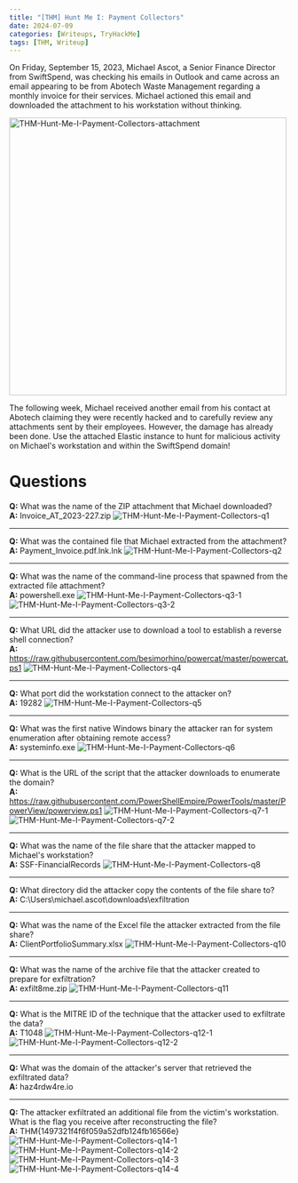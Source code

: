 ```yaml
---
title: "[THM] Hunt Me I: Payment Collectors"
date: 2024-07-09
categories: [Writeups, TryHackMe]
tags: [THM, Writeup]
---
```

On Friday, September 15, 2023, Michael Ascot, a Senior Finance Director from SwiftSpend, was checking his emails in Outlook and came across an email appearing to be from Abotech Waste Management regarding a monthly invoice for their services. Michael actioned this email and downloaded the attachment to his workstation without thinking.

<img src="/assets/img/THM-Hunt-Me-I-Payment-Collectors-attachment.png" alt="THM-Hunt-Me-I-Payment-Collectors-attachment" style="width:500px;height:500;">

The following week, Michael received another email from his contact at Abotech claiming they were recently hacked and to carefully review any attachments sent by their employees. However, the damage has already been done. Use the attached Elastic instance to hunt for malicious activity on Michael's workstation and within the SwiftSpend domain!

# Questions

**Q:** What was the name of the ZIP attachment that Michael downloaded?<br />
**A:** Invoice_AT_2023-227.zip
<img src="/assets/img/THM-Hunt-Me-I-Payment-Collectors-q1.png" alt="THM-Hunt-Me-I-Payment-Collectors-q1">

***

**Q:** What was the contained file that Michael extracted from the attachment?<br />
**A:** Payment_Invoice.pdf.lnk.lnk
<img src="/assets/img/THM-Hunt-Me-I-Payment-Collectors-q2.png" alt="THM-Hunt-Me-I-Payment-Collectors-q2">

***

**Q:** What was the name of the command-line process that spawned from the extracted file attachment?<br />
**A:** powershell.exe
<img src="/assets/img/THM-Hunt-Me-I-Payment-Collectors-q3-1.png" alt="THM-Hunt-Me-I-Payment-Collectors-q3-1">
<img src="/assets/img/THM-Hunt-Me-I-Payment-Collectors-q3-2.png" alt="THM-Hunt-Me-I-Payment-Collectors-q3-2">

***

**Q:** What URL did the attacker use to download a tool to establish a reverse shell connection?<br />
**A:** https://raw.githubusercontent.com/besimorhino/powercat/master/powercat.ps1
<img src="/assets/img/THM-Hunt-Me-I-Payment-Collectors-q4.png" alt="THM-Hunt-Me-I-Payment-Collectors-q4">

***

**Q:** What port did the workstation connect to the attacker on?<br />
**A:** 19282
<img src="/assets/img/THM-Hunt-Me-I-Payment-Collectors-q5.png" alt="THM-Hunt-Me-I-Payment-Collectors-q5">

***

**Q:** What was the first native Windows binary the attacker ran for system enumeration after obtaining remote access?<br />
**A:** systeminfo.exe
<img src="/assets/img/THM-Hunt-Me-I-Payment-Collectors-q6.png" alt="THM-Hunt-Me-I-Payment-Collectors-q6">

***

**Q:** What is the URL of the script that the attacker downloads to enumerate the domain?<br />
**A:** https://raw.githubusercontent.com/PowerShellEmpire/PowerTools/master/PowerView/powerview.ps1
<img src="/assets/img/THM-Hunt-Me-I-Payment-Collectors-q7-1.png" alt="THM-Hunt-Me-I-Payment-Collectors-q7-1">
<img src="/assets/img/THM-Hunt-Me-I-Payment-Collectors-q7-2.png" alt="THM-Hunt-Me-I-Payment-Collectors-q7-2">

***

**Q:** What was the name of the file share that the attacker mapped to Michael's workstation?<br />
**A:** SSF-FinancialRecords
<img src="/assets/img/THM-Hunt-Me-I-Payment-Collectors-q8.png" alt="THM-Hunt-Me-I-Payment-Collectors-q8">

***

**Q:** What directory did the attacker copy the contents of the file share to?<br />
**A:** C:\Users\michael.ascot\downloads\exfiltration

***

**Q:** What was the name of the Excel file the attacker extracted from the file share?<br />
**A:** ClientPortfolioSummary.xlsx
<img src="/assets/img/THM-Hunt-Me-I-Payment-Collectors-q10.png" alt="THM-Hunt-Me-I-Payment-Collectors-q10">

***

**Q:** What was the name of the archive file that the attacker created to prepare for exfiltration?<br />
**A:** exfilt8me.zip
<img src="/assets/img/THM-Hunt-Me-I-Payment-Collectors-q11.png" alt="THM-Hunt-Me-I-Payment-Collectors-q11">

***

**Q:** What is the MITRE ID of the technique that the attacker used to exfiltrate the data?<br />
**A:** T1048
<img src="/assets/img/THM-Hunt-Me-I-Payment-Collectors-q12-1.png" alt="THM-Hunt-Me-I-Payment-Collectors-q12-1">
<img src="/assets/img/THM-Hunt-Me-I-Payment-Collectors-q12-2.png" alt="THM-Hunt-Me-I-Payment-Collectors-q12-2">

***

**Q:** What was the domain of the attacker's server that retrieved the exfiltrated data?<br />
**A:** haz4rdw4re.io

***

**Q:** The attacker exfiltrated an additional file from the victim's workstation. What is the flag you receive after reconstructing the file?<br />
**A:** THM{1497321f4f6f059a52dfb124fb16566e}
<img src="/assets/img/THM-Hunt-Me-I-Payment-Collectors-q14-1.png" alt="THM-Hunt-Me-I-Payment-Collectors-q14-1">
<img src="/assets/img/THM-Hunt-Me-I-Payment-Collectors-q14-2.png" alt="THM-Hunt-Me-I-Payment-Collectors-q14-2">
<img src="/assets/img/THM-Hunt-Me-I-Payment-Collectors-q14-3.png" alt="THM-Hunt-Me-I-Payment-Collectors-q14-3">
<img src="/assets/img/THM-Hunt-Me-I-Payment-Collectors-q14-4.png" alt="THM-Hunt-Me-I-Payment-Collectors-q14-4">